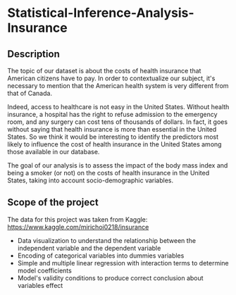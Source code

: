 # Statistical-Inference-Analysis-Insurance

## Description
The topic of our dataset is about the costs of health insurance that American citizens have to pay. In order to contextualize our subject, it's necessary to mention that the American health system is very different from that of Canada.

Indeed, access to healthcare is not easy in the United States. Without health insurance, a hospital has the right to refuse admission to the emergency room, and any surgery can cost tens of thousands of dollars. In fact, it goes without saying that health insurance is more than essential in the United States. So we think it would be interesting to identify the predictors most likely to influence the cost of health insurance in the United States among those available in our database.

The goal of our analysis is to assess the impact of the body mass index and being a smoker (or not) on the costs of health insurance in the United States, taking into account socio-demographic variables.
 
 ## Scope of the project
 The data for this project was taken from Kaggle: https://www.kaggle.com/mirichoi0218/insurance

* Data visualization to understand the relationship between the independent variable and the dependent variable
* Encoding of categorical variables into dummies variables
* Simple and multiple linear regression with interaction terms to determine model coefficients
* Model's validity conditions to produce correct conclusion about variables effect
